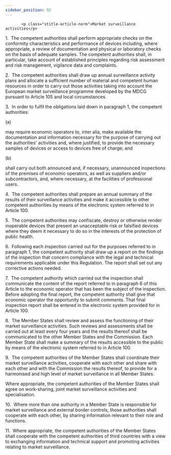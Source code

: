 ```yaml
---
sidebar_position: 92
---
```

           <p class="stitle-article-norm">Market surveillance activities</p>
   <p class="norm">1.&nbsp;&nbsp;The competent authorities shall perform
 appropriate checks on the conformity characteristics and performance of
 devices including, where appropriate, a review of documentation and 
physical or laboratory checks on the basis of adequate samples. The 
competent authorities shall, in particular, take account of established 
principles regarding risk assessment and risk management, vigilance data
 and complaints.</p>
   <p class="norm">2.&nbsp;&nbsp;The competent authorities shall draw up
 annual surveillance activity plans and allocate a sufficient number of 
material and competent human resources in order to carry out those 
activities taking into account the European market surveillance 
programme developed by the MDCG pursuant to Article&nbsp;105 and local 
circumstances.</p>
   <p class="norm">3.&nbsp;&nbsp;In order to fulfil the obligations laid down in paragraph&nbsp;1, the competent authorities:</p>
   <div class="grid-container grid-list">
      <div class="list grid-list-column-1">
         <span>(a)&nbsp;</span>
      </div>
      <div class="grid-list-column-2">
         <p class="norm">may require economic operators to, <span class="italics">inter&nbsp;alia</span>,
 make available the documentation and information necessary for the 
purpose of carrying out the authorities' activities and, where 
justified, to provide the necessary samples of devices or access to 
devices free of charge; and</p>
      </div>
   </div>
   <div class="grid-container grid-list">
      <div class="list grid-list-column-1">
         <span>(b)&nbsp;</span>
      </div>
      <div class="grid-list-column-2">
         <p class="norm">shall carry out both announced and, if 
necessary, unannounced inspections of the premises of economic 
operators, as well as suppliers and/or subcontractors, and, where 
necessary, at the facilities of professional users.</p>
      </div>
   </div>
   <p class="norm">4.&nbsp;&nbsp;The competent authorities shall prepare
 an annual summary of the results of their surveillance activities and 
make it accessible to other competent authorities by means of the 
electronic system referred to in Article&nbsp;100.</p>
   <p class="norm">5.&nbsp;&nbsp;The competent authorities may 
confiscate, destroy or otherwise render inoperable devices that present 
an unacceptable risk or falsified devices where they deem it necessary 
to do so in the interests of the protection of public health.</p>
   <p class="norm">6.&nbsp;&nbsp;Following each inspection carried out 
for the purposes referred to in paragraph&nbsp;1, the competent 
authority shall draw up a report on the findings of the inspection that 
concern compliance with the legal and technical requirements applicable 
under this Regulation. The report shall set out any corrective actions 
needed.</p>
   <p class="norm">7.&nbsp;&nbsp;The competent authority which carried 
out the inspection shall communicate the content of the report referred 
to in paragraph&nbsp;6 of this Article&nbsp;to the economic operator 
that has been the subject of the inspection. Before adopting the final 
report, the competent authority shall give that economic operator the 
opportunity to submit comments. That final inspection report shall be 
entered in the electronic system provided for in Article&nbsp;100.</p>
   <p class="norm">8.&nbsp;&nbsp;The Member&nbsp;States shall review and
 assess the functioning of their market surveillance activities. Such 
reviews and assessments shall be carried out at least every four years 
and the results thereof shall be communicated to the other 
Member&nbsp;States and the Commission. Each Member&nbsp;State shall make
 a summary of the results accessible to the public by means of the 
electronic system referred to in Article&nbsp;100.</p>
   <p class="norm">9.&nbsp;&nbsp;The competent authorities of the 
Member&nbsp;States shall coordinate their market surveillance 
activities, cooperate with each other and share with each other and with
 the Commission the results thereof, to provide for a harmonised and 
high level of market surveillance in all Member&nbsp;States.</p>
   <p class="norm">Where appropriate, the competent authorities of the 
Member&nbsp;States shall agree on work-sharing, joint market 
surveillance activities and specialisation.</p>
   <p class="norm">10.&nbsp;&nbsp;Where more than one authority in a 
Member&nbsp;State is responsible for market surveillance and external 
border controls, those authorities shall cooperate with each other, by 
sharing information relevant to their role and functions.</p>
   <p class="norm">11.&nbsp;&nbsp;Where appropriate, the competent 
authorities of the Member&nbsp;States shall cooperate with the competent
 authorities of third countries with a view to exchanging information 
and technical support and promoting activities relating to market 
surveillance.</p>